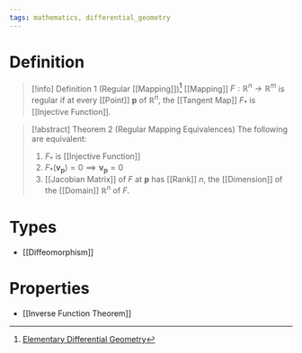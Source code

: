 ```yaml
---
tags: mathematics, differential_geometry
---
```


# Definition

> [!info] Definition 1 (Regular [[Mapping]])[^1]
> [[Mapping]] $F: \mathbb{R}^n \rightarrow \mathbb{R}^m$ is regular if at every [[Point]] $\mathbf{p}$ of $\mathbb{R}^n$, the [[Tangent Map]] $F_*$ is [[Injective Function]].

> [!abstract] Theorem 2 (Regular Mapping Equivalences)
> The following are equivalent:
> 1) $F_*$ is [[Injective Function]]
> 2) $F_*(\mathbf{v}_{\mathbf{p}}) = 0 \implies \mathbf{v}_{\mathbf{p}} = 0$
> 3) [[Jacobian Matrix]] of $F$ at $\mathbf{p}$ has [[Rank]] $n$, the [[Dimension]] of the [[Domain]] $\mathbb{R}^n$ of $F$.

# Types
- [[Diffeomorphism]]

# Properties
- [[Inverse Function Theorem]]

[^1]: [Elementary Differential Geometry](zotero://open-pdf/library/items/F6CCEWIU?page=54)